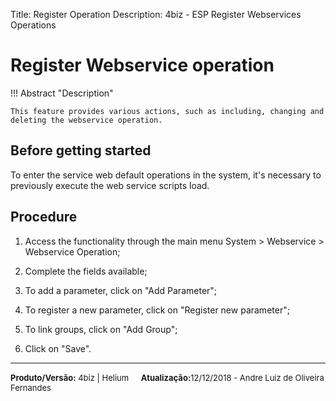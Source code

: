 ﻿Title: Register Operation
Description: 4biz - ESP Register Webservices Operations

Register Webservice operation
=============================

!!! Abstract "Description"

    This feature provides various actions, such as including, changing and deleting the webservice operation.

Before getting started
--------------------------
To enter the service web default operations in the system, it's necessary to
previously execute the web service scripts load.

Procedure
-------------
1.  Access the functionality through the main menu System \> Webservice \>
    Webservice Operation;

2.  Complete the fields available;

3.  To add a parameter, click on "Add Parameter";

4.  To register a new parameter, click on "Register new parameter";

5.  To link groups, click on "Add Group";

6.  Click on "Save".


<hr>
<font  Size=2><b>Produto/Versão:</b> 4biz | Helium</font> &nbsp; &nbsp;
<font  Size=2><b>Atualização:</b>12/12/2018 - Andre Luiz de Oliveira Fernandes</font>
